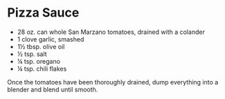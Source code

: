 # Pizza Sauce

- 28 oz. can whole San Marzano tomatoes, drained with a colander
- 1 clove garlic, smashed
- 1½ tbsp. olive oil
- ½ tsp. salt
- ¼ tsp. oregano
- ¼ tsp. chili flakes

Once the tomatoes have been thoroughly drained, dump everything into a blender
and blend until smooth.
